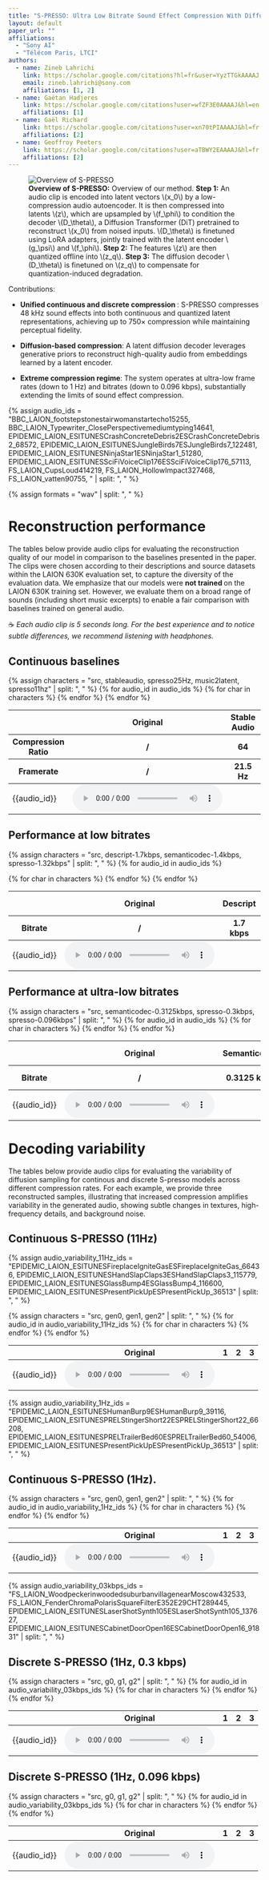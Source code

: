 ```yaml
---
title: "S-PRESSO: Ultra Low Bitrate Sound Effect Compression With Diffusion Autoencoders And Offline Quantization"
layout: default
paper_url: ""
affiliations:
  - "Sony AI"
  - "Télécom Paris, LTCI"
authors:
  - name: Zineb Lahrichi
    link: https://scholar.google.com/citations?hl=fr&user=YyzTTGkAAAAJ
    email: zineb.lahrichi@sony.com
    affiliations: [1, 2]
  - name: Gaëtan Hadjeres
    link: https://scholar.google.com/citations?user=wfZF3E0AAAAJ&hl=en
    affiliations: [1]
  - name: Gaël Richard
    link: https://scholar.google.com/citations?user=xn70tPIAAAAJ&hl=fr
    affiliations: [2]
  - name: Geoffroy Peeters
    link: https://scholar.google.com/citations?user=aTBWY2EAAAAJ&hl=fr
    affiliations: [2]
---
```


<figure class="paper-figure">
  <img src="{{ site.baseurl }}/assets/images/overview.png" alt="Overview of S-PRESSO" class="paper-figure-img">     
  <figcaption class="paper-figure-caption">
    <strong>Overview of S-PRESSO:</strong> Overview of our method.
    <strong>Step&nbsp;1:</strong> An audio clip is encoded into latent vectors \(x_0\) by a low-compression audio autoencoder.
    It is then compressed into latents \(z\), which are upsampled by \(f_\phi\) to condition the decoder \(D_\theta\), 
    a Diffusion Transformer (DiT) pretrained to reconstruct \(x_0\) from noised inputs.
    \(D_\theta\) is finetuned using LoRA adapters, jointly trained with the latent encoder \(g_\psi\) and \(f_\phi\).
    <strong>Step&nbsp;2:</strong> The features \(z\) are then quantized offline into \(z_q\).
    <strong>Step&nbsp;3:</strong> The diffusion decoder \(D_\theta\) is finetuned on \(z_q\) to compensate for quantization-induced degradation.
  </figcaption>
</figure>


Contributions: 
-  <strong>Unified continuous and discrete compression </strong>:
S-PRESSO compresses 48 kHz sound effects into both continuous and quantized latent representations, achieving up to 750× compression while maintaining perceptual fidelity.

- <strong>Diffusion-based compression</strong>: A latent diffusion decoder leverages generative priors to reconstruct high-quality audio from embeddings learned by a latent encoder.

- <strong>Extreme compression regime</strong>:
The system operates at ultra-low frame rates (down to 1 Hz) and bitrates (down to 0.096 kbps), substantially extending the limits of sound effect compression.

{% assign audio_ids = 
"BBC_LAION_footstepstonestairwomanstartecho15255, BBC_LAION_Typewriter_ClosePerspectivemediumtyping14641, EPIDEMIC_LAION_ESITUNESCrashConcreteDebris2ESCrashConcreteDebris2_68572, EPIDEMIC_LAION_ESITUNESJungleBirds7ESJungleBirds7_122481, EPIDEMIC_LAION_ESITUNESNinjaStar1ESNinjaStar1_51280, EPIDEMIC_LAION_ESITUNESSciFiVoiceClip176ESSciFiVoiceClip176_57113, FS_LAION_CupsLoud414219, FS_LAION_HollowImpact327468, FS_LAION_vatten90755, " | split: ", " %}

{% assign formats = "wav" | split: ", " %}

# Reconstruction performance 

The tables below provide audio clips for evaluating the reconstruction quality of our model in comparison to the baselines presented in the paper. The clips were chosen according to their descriptions and source datasets within the LAION 630K evaluation set, to capture the diversity of the evaluation data. We emphasize that our models were <strong> not trained </strong> on the LAION 630K training set. However, we evaluate them on a broad range of sounds (including short music excerpts) to enable a fair comparison with baselines trained on general audio.

☕  *Each audio clip is 5 seconds long. For the best experience and to notice subtle differences, we recommend listening with headphones.*

## Continuous baselines

<div markdown="0">
<table class="tableFixHead tableDoubleRows audio-table">
<colgroup>
<col/>
<col/>
<col/>
</colgroup>
<thead>
<tr class="header">
<th>  </th>
<th> Original </th>
<th> Stable Audio </th>
<th> S-PRESSO </th>
<th> Music2Latent </th>
<th> S-PRESSO </th>

</tr>
</thead>

<thead>
<tr class="header">
<th> Compression Ratio </th>
<th> / </th>
<th> 64 </th>
<th> 68 </th>
<th> 32 </th>
<th> 30 </th>

</tr>
</thead>

<thead>
<tr class="header">
<th> Framerate </th>
<th> / </th>
<th> 21.5 Hz </th>
<th> 25 Hz </th>
<th> 11 Hz </th>
<th> 11 Hz </th>

</tr>
</thead>


<tbody>
{% assign characters = "src, stableaudio, spresso25Hz, music2latent, spresso11hz" | split: ", " %}
{% for audio_id in audio_ids %}
    <tr>
        <td> {{audio_id}}</td>
        {% for char in characters %}
        <td>
            <audio controls preload='metadata'>
                {% for format in formats %}
                    <source src="{{ site.baseurl }}/assets/audio/reconstruction-fidelity/{{ audio_id }}-{{ char }}.{{ format }}" 
                            type="audio/{{ format }}">
                {% endfor %}
            </audio>
        </td>
        {% endfor %}
    </tr>
{% endfor %}
</tbody> 
</table> 
</div> 

## Performance at low bitrates

<div markdown="0">
<table class="tableFixHead tableDoubleRows audio-table">
<colgroup>
<col/>
<col/>
<col/>
</colgroup>
<thead>
<tr class="header">
<th>  </th>
<th> Original </th>
<th> Descript </th>
<th> Semanticodec </th>
<th> S-PRESSO </th>

</tr>
<tr class="subheader">
<th> Bitrate  </th>
<th> / </th>
<th> 1.7 kbps </th>
<th> 1.4 kbps </th>
<th> 1.32 kbps </th>

</tr>
</thead>
<tbody>

{% assign characters = "src, descript-1.7kbps, semanticodec-1.4kbps, spresso-1.32kbps" | split: ", " %}
{% for audio_id in audio_ids %}
    <tr>
        <td> {{audio_id}}</td>
        {% for char in characters %}
        <td>
            <audio controls preload='metadata'>
                {% for format in formats %}
                    <source src="{{ site.baseurl }}/assets/audio/reconstruction-fidelity/{{ audio_id }}-{{ char }}.{{ format }}" 
                            type="audio/{{ format }}">
                {% endfor %}
            </audio>
        </td>
        {% endfor %}
    </tr>
{% endfor %}
</tbody>
</table>
</div>

## Performance at ultra-low bitrates

<div markdown="0">
<table class="tableFixHead tableDoubleRows audio-table">
<colgroup>
<col/>
<col/>
<col/>
</colgroup>
<thead>
<tr class="header">
<th>  </th>
<th> Original </th>
<th> Semanticodec </th>
<th> S-PRESSO </th>
<th> S-PRESSO </th>

</tr>
</thead>
<thead>
<tr class="header">
<th> Bitrate  </th>
<th> / </th>
<th> 0.3125 kbps </th>
<th> 0.3 kbps </th>
<th> 0.096 kbps </th>

</tr>
</thead>
<tbody>
{% assign characters = "src, semanticodec-0.3125kbps, spresso-0.3kbps, spresso-0.096kbps" | split: ", " %}
{% for audio_id in audio_ids %}
    <tr>
        <td> {{audio_id}}</td>
        {% for char in characters %}
        <td>
            <audio controls preload='metadata'>
                {% for format in formats %}
                    <source src="{{ site.baseurl }}/assets/audio/reconstruction-fidelity/{{ audio_id }}-{{ char }}.{{ format }}" 
                            alt="audio{{ audio_id }}_{{ char }}" 
                            type="audio/{{ format }}">
                {% endfor %}
            </audio>
        </td>
        {% endfor %}
    </tr>
{% endfor %}
</tbody>
</table>
</div> 

# Decoding variability 

The tables below provide audio clips for evaluating the variability of diffusion sampling for continous and discrete S-presso models across different compression rates. For each example, we provide three reconstructed samples, illustrating that increased compression amplifies variability in the generated audio, showing subtle changes in textures, high-frequency details, and background noise.

## Continuous S-PRESSO (11Hz)

{% assign audio_variability_11Hz_ids = 
"EPIDEMIC_LAION_ESITUNESFireplaceIgniteGasESFireplaceIgniteGas_66436, EPIDEMIC_LAION_ESITUNESHandSlapClaps3ESHandSlapClaps3_115779, EPIDEMIC_LAION_ESITUNESGlassBump4ESGlassBump4_116600, 
EPIDEMIC_LAION_ESITUNESPresentPickUpESPresentPickUp_36513" | split: ", " %}


<div markdown="0">
<table class="tableFixHead tableDoubleRows audio-table">
<colgroup>
<col/>
<col/>
<col/>
</colgroup>
<thead>
<tr class="header">
<th>  </th>
<th> Original </th>
<th> 1 </th>
<th> 2 </th>
<th> 3 </th>

</tr>
</thead>

<tbody>
{% assign characters = "src, gen0, gen1, gen2" | split: ", " %}
{% for audio_id in audio_variability_11Hz_ids %}
    <tr>
        <td> {{audio_id}}</td>
        {% for char in characters %}
        <td>
            <audio controls preload='metadata'>
                {% for format in formats %}
                    <source src="{{ site.baseurl }}/assets/audio/variability/s-presso-11Hz/{{ audio_id }}-{{ char }}.{{ format }}" 
                            type="audio/{{ format }}">
                {% endfor %}
            </audio>
        </td>
        {% endfor %}
    </tr>
{% endfor %}
</tbody>
</table>
</div> 

{% assign audio_variability_1Hz_ids = 
"EPIDEMIC_LAION_ESITUNESHumanBurp9ESHumanBurp9_39116, EPIDEMIC_LAION_ESITUNESPRELStingerShort22ESPRELStingerShort22_66208, EPIDEMIC_LAION_ESITUNESPRELTrailerBed60ESPRELTrailerBed60_54006, 
EPIDEMIC_LAION_ESITUNESPresentPickUpESPresentPickUp_36513" | split: ", " %}

## Continuous S-PRESSO (1Hz).

<div markdown="0">
<table class="tableFixHead tableDoubleRows audio-table">
<colgroup>
<col/>
<col/>
<col/>
</colgroup>
<thead>
<tr class="header">
<th>  </th>
<th> Original </th>
<th> 1 </th>
<th> 2 </th>
<th> 3 </th>

</tr>
</thead>

<tbody>
{% assign characters = "src, gen0, gen1, gen2" | split: ", " %}
{% for audio_id in audio_variability_1Hz_ids %}
    <tr>
        <td> {{audio_id}}</td>
        {% for char in characters %}
        <td>
            <audio controls preload='metadata'>
                {% for format in formats %}
                    <source src="{{ site.baseurl }}/assets/audio/variability/s-presso-1Hz/{{ audio_id }}-{{ char }}.{{ format }}" 
                            type="audio/{{ format }}">
                {% endfor %}
            </audio>
        </td>
        {% endfor %}
    </tr>
{% endfor %}
</tbody>
</table>
</div> 

{% assign audio_variability_03kbps_ids = 
"FS_LAION_WoodpeckerinwoodedsuburbanvillagenearMoscow432533, FS_LAION_FenderChromaPolarisSquareFilterE352E29CHT289445, EPIDEMIC_LAION_ESITUNESLaserShotSynth105ESLaserShotSynth105_137627, EPIDEMIC_LAION_ESITUNESCabinetDoorOpen16ESCabinetDoorOpen16_91831" | split: ", " %}

## Discrete S-PRESSO (1Hz, 0.3 kbps)


<div markdown="0">
<table class="tableFixHead tableDoubleRows audio-table">
<colgroup>
<col/>
<col/>
<col/>
</colgroup>
<thead>
<tr class="header">
<th>  </th>
<th> Original </th>
<th> 1 </th>
<th> 2 </th>
<th> 3 </th>

</tr>
</thead>

<tbody>
{% assign characters = "src, g0, g1, g2" | split: ", " %}
{% for audio_id in audio_variability_03kbps_ids %}
    <tr>
        <td> {{audio_id}}</td>
        {% for char in characters %}
        <td>
            <audio controls preload='metadata'>
                {% for format in formats %}
                    <source src="{{ site.baseurl }}/assets/audio/variability/s-presso-1Hz-03kbps/{{ audio_id }}-{{ char }}.{{ format }}" 
                            type="audio/{{ format }}">
                {% endfor %}
            </audio>
        </td>
        {% endfor %}
    </tr>
{% endfor %}
</tbody>
</table>
</div> 

## Discrete S-PRESSO (1Hz, 0.096 kbps)

<div markdown="0">
<table class="tableFixHead tableDoubleRows audio-table">
<colgroup>
<col/>
<col/>
<col/>
</colgroup>
<thead>
<tr class="header">
<th>  </th>
<th> Original </th>
<th> 1 </th>
<th> 2 </th>
<th> 3 </th>

</tr>
</thead>

<tbody>
{% assign characters = "src, g0, g1, g2" | split: ", " %}
{% for audio_id in audio_variability_03kbps_ids %}
    <tr>
        <td> {{audio_id}}</td>
        {% for char in characters %}
        <td>
            <audio controls preload='metadata'>
                {% for format in formats %}
                    <source src="{{ site.baseurl }}/assets/audio/variability/s-presso-1Hz-0.096kbps/{{ audio_id }}-{{ char }}.{{ format }}" 
                            type="audio/{{ format }}">
                {% endfor %}
            </audio>
        </td>
        {% endfor %}
    </tr>
{% endfor %}
</tbody>
</table>
</div>
